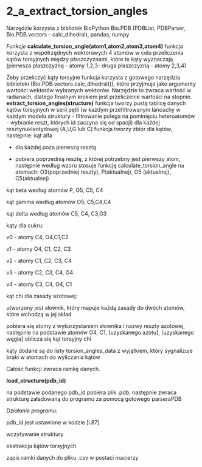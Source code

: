 # 2_a_extract_torsion_angles
Narzędzie korzysta z bibliotek BioPython Bio.PDB (PDBList, PDBParser, Bio.PDB.vectors - calc_dihedral), pandas, numpy

_Funkcje_ 
**calculate_torsion_angle(atom1,atom2,atom3,atom4)**
funkcja korzysta z współrzędnych wektorowych 4 atomów w celu przeliczenia kątów torsyjnych między płaszczyznami, które te kąty wyznaczają (pierwsza płaszczyzną - atomy 1,2,3- druga płaszczyzną - atomy 2,3,4)

Żeby przeliczyć kąty torsyjne funkcja korzysta z gotowego narzędzia biblioteki (Bio.PDB.vectors.calc_dihedral()), które przyjmuje jako argumenty wartości wektorów wybranych wektorów. 
Narzędzie to zwraca wartość w radianach, dlatego finalnym krokiem jest przeliczenie wartości na stopnie.
**extract_torsion_angles(structure)**
funkcja tworzy pustą tablicę danych kątów torsyjnych
w serii pętli (w każdym przefiltrowanym łańcuchy w każdym modelu struktury - filtrowanie polega na pominięciu heteroatomów - wybranie reszt, których id zaczyna się od spacji) dla każdej resztynukleotydowej (A,U,G lub C) funkcja tworzy zbiór dla kątów, następnie:
kąt alfa

* dla każdej poza pierwszą resztą

* pobiera poprzednią resztę, z której potrzebny jest pierwszy atom, następnie według wzoru stosuje funkcję calculate_torsion_angle na atomach: O3(poprzedniej reszty), P(aktualnej), O5 (aktualnej), C5(aktualnej)

  
kąt beta według atomów P, O5, C5, C4

kąt gamma według atomów O5, C5,C4,C4

kąt delta według atomów C5, C4, C3,O3

kąty dla cukru:

v0 - atomy C4, O4,C1,C2

v1 - atomy O4, C1, C2, C3

v2 - atomy C1, C2, C3, C4

v3 - atomy C2, C3, C4, O4

v4 - atomy C3, C4, O4, C1

kąt chi dla zasady azotowej:

utworzony jest słownik, który mapuje każdą zasady do dwóch atomów, które wchodzą w jej skład

pobiera się atomy z wykorzystaniem słownika i nazwy reszty azotowej, następnie na podstawie atomów O4, C1, [uzyskanego azotu], [uzyskanego węgla] oblicza się kąt torsyjny chi

kąty dodane są do listy torsion_angles_data z wyjątkiem, który sygnalizuje braki w atomach do wyliczania kątów

Całość funkcji zwraca ramkę danych.

**load_structure(pdb_id)**

na podstawie podanego pdb_id pobiera plik .pdb, następnie zwraca strukturę załadowaną do programu za pomocą gotowego parseraPDB


_Działanie programu:_

pdb_id jest ustawione w kodzie [l.87]

wczytywanie struktury

ekstrakcja kątów torsyjnych

zapis ramki danych do pliku .csv w postaci macierzy


